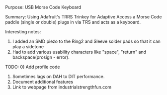 Purpose:  USB Morse Code Keyboard

Summary:  Using Adafruit's TRRS Trinkey for Adaptive Access a Morse Code paddle (single or double) plugs in via TRS and acts as a keyboard.

Interesting notes:
1)  I added an SMD piezo to the Ring2 and Sleeve solder pads so that it can play a sidetone
2)  Had to add various usability characters like "space", "return" and backspace(prosign - error).

TODO:
0)  Add profile code
1)  Sometimes lags on DAH to DIT performance.
2)  Document additional features
3)  Link to webpage from industrialstrengthfun.com
